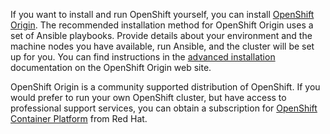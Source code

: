 If you want to install and run OpenShift yourself, you can install [OpenShift Origin](https://www.openshift.org). The recommended installation method for OpenShift Origin uses a set of Ansible playbooks. Provide details about your environment and the machine nodes you have available, run Ansible, and the cluster will be set up for you. You can find instructions in the [advanced installation](https://docs.openshift.org/latest/install_config/install/advanced_install.html) documentation on the OpenShift Origin web site.

OpenShift Origin is a community supported distribution of OpenShift. If you would prefer to run your own OpenShift cluster, but have access to professional support services, you can obtain a subscription for [OpenShift Container Platform](https://www.openshift.com/container-platform/) from Red Hat.

